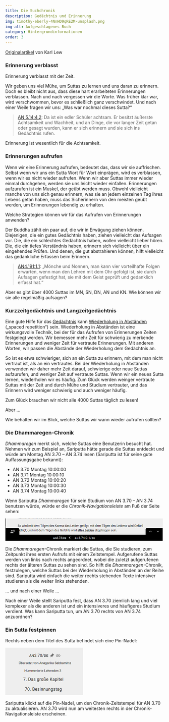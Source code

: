 ```yaml
---
title: Die Suchchronik
description: Gedächtnis und Erinnerung
img: timothy-eberly-4NnHD9qRE2M-unsplash.png
img-alt: Aufgeschlagenes Buch
category: Hintergrundinformationen
order: 3
---
```


[Originalartikel](https://ebt-site.github.io/ebt-site/study/history) von Karl Lew

### Erinnerung verblasst
Erinnerung verblasst mit der Zeit. 

Wir geben uns viel Mühe, um Suttas zu lernen und uns daran zu erinnern. Doch es bleibt nicht aus, dass diese hart erarbeiteten Erinnerungen verblassen. Nach und nach vergessen wir die Worte. Was früher klar war, wird verschwommen, bevor es schließlich ganz verschwindet. Und nach einer Weile fragen wir uns: „Was war nochmal dieses Sutta?“

> [AN 5.14:4.2](suttas#an5.14/de/sabbamitta:4.2): Da ist ein edler Schüler achtsam. Er besitzt äußerste Achtsamkeit und Wachheit, und an Dinge, die <span class="ebt-matched">vor langer Zeit getan oder gesagt</span> wurden, kann er sich erinnern und sie sich ins Gedächtnis rufen.

Erinnerung ist wesentlich für die Achtsamkeit.

###  Erinnerungen aufrufen
Wenn wir eine Erinnerung aufrufen, bedeutet das, dass wir sie auffrischen. Selbst wenn wir uns ein Sutta Wort für Wort einprägen, wird es verblassen, wenn wir es nicht wieder aufrufen. Wenn wir aber Suttas immer wieder einmal durchgehen, werden sie uns leicht wieder einfallen. Erinnerungen aufzurufen ist ein Muskel, der geübt werden muss. Obwohl vielleicht manche von uns sich genau erinnern, was sie an jedem einzelnen Tag ihres Lebens getan haben, muss das Sicherinnern von den meisten geübt werden, um Erinnerungen lebendig zu erhalten.

Welche Strategien können wir für das Aufrufen von Erinnerungen anwenden? 

Der Buddha zählt ein paar auf, die wir in Erwägung ziehen können. 
Diejenigen, die ein gutes Gedächtnis haben, ziehen vielleicht das Aufsagen vor.
Die, die ein schlechtes Gedächtnis haben, wollen vielleicht lieber hören. 
Die, die ein tiefes Verständnis haben, erinnern sich vielleicht über ein eingehendes Prüfen. 
Und denen, die gut abstrahieren können, hilft vielleicht das gedankliche Erfassen beim Erinnern.

> [AN4.191:1.1](suttas#an4.191/de/sabbamitta:1.1): „Mönche und Nonnen, man kann vier vorteilhafte Folgen erwarten, wenn man den Lehren <span class="ebt-matched">mit dem Ohr gefolgt</span> ist, sie durch Aufsagen gefestigt hat, sie mit dem Geist geprüft und gedanklich erfasst hat.“

Aber es gibt über 4000 Suttas im MN, SN, DN, AN und KN. 
Wie können wir sie alle regelmäßig aufsagen?

### Kurzzeitgedächtnis und Langzeitgedächtnis
Eine gute Hilfe für das [Gedächtnis](https://de.wikipedia.org/wiki/Ged%C3%A4chtnis) kann [Wiederholung in Abständen](https://de.wikipedia.org/wiki/Spaced_repetition) („spaced repetition“) sein. 
Wiederholung in Abständen ist eine wirkungsvolle Technik, bei der für das Aufrufen von Erinnerungen Zeiten festgelegt werden. Wir bemessen mehr Zeit für schwierig zu merkende Erinnerungen und weniger Zeit für vertraute Erinnerungen. Mit anderen Worten, wir passen die Abstände der Wiederholung dem Gedächtnis an.

So ist es etwa schwieriger, sich an ein Sutta zu erinnern, mit dem man nicht vertraut ist, als an ein vertrautes. Bei der Wiederholung in Abständen verwenden wir daher mehr Zeit darauf, schwierige oder neue Suttas aufzurufen, und weniger Zeit auf vertraute Suttas. Wenn wir ein neues Sutta lernen, wiederholen wir es häufig. Zum Glück werden weinger vertraute Suttas mit der Zeit und durch Mühe und Studium vertrauter, und das Erinnern wird weniger schwierig und auch weniger häufig.

Zum Glück brauchen wir nicht alle 4000 Suttas täglich zu lesen!

Aber … 

Wie behalten wir im Blick, welche Suttas wir wann wieder aufrufen sollten?

### Die Dhammaregen-Chronik
*Dhammaregen* merkt sich, welche Suttas eine Benutzerin besucht hat. Nehmen wir zum Beispiel an, Sariputta hätte gerade die Suttas entdeckt und würde am Montag AN 3.70 – AN 3.74 lesen (Sariputta ist für seine gute Auffassungsgabe bekannt):

* AN 3.70 Montag 10:00:00
* AN 3.71 Montag 10:00:10
* AN 3.72 Montag 10:00:20
* AN 3.73 Montag 10:00:30
* AN 3.74 Montag 10:00:40

Wenn Sariputta *Dhammaregen* für sein Studium von AN 3.70 – AN 3.74 benutzen würde, würde er die *Chronik-Navigationsleiste* am Fuß der Seite sehen:

<img src="an3.70-74.png" class="ebt-image"/>

Die *Dhammaregen*-Chronik markiert die Suttas, die Sie studieren, zum Zeitpunkt ihres ersten Aufrufs mit einem Zeitstempel. Aufgerufene Suttas werden von links nach rechts angeordnet, wobei die zuletzt aufgerufenen rechts der älteren Suttas zu sehen sind. So hilft die *Dhammaregen*-Chronik, festzulegen, welche Suttas bei der Wiederholung in Abständen an der Reihe sind. Sariputta wird einfach die weiter rechts stehenden Texte intensiver studieren als die weiter links stehenden.

… und nach einer Weile …

Nach einer Weile stellt Sariputta fest, dass AN 3.70 ziemlich lang und viel komplexer als die anderen ist und ein intensiveres und häufigeres Studium verdient. Was kann Sariputta tun, um AN 3.70 rechts von AN 3.74 anzuordnen?

### Ein Sutta festpinnen

Rechts neben dem Titel des Sutta befindet sich eine Pin-Nadel:

<img src="an3.70-pin.png" class="ebt-image"/>

Sariputta klickt auf die Pin-Nadel, um den Chronik-Zeitstempel für AN 3.70 zu aktualisieren. AN 3.70 wird nun am weitesten rechts in der Chronik-Navigationsleiste erscheinen.
